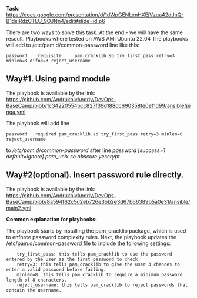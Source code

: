 **Task:** https://docs.google.com/presentation/d/1dWpGENLxnHXEjVzua42dJnQ-B1dsiRdzCTLU_9OJNn4/edit#slide=id.p6

There are two ways to solve this task. At the end - we will have the same resoult. Playbooks where tested on AWS AMI Ubuntu 22.04 The playbooks will add to /etc/pam.d/common-password line like this:

    password    requisite     pam_cracklib.so try_first_pass retry=3 minlen=8 difok=3 reject_username
    
## Way#1. Using pamd module

The playbook is available by the link: https://github.com/AndrukhivAndriy/DevOps-BaseCamp/blob/1c34220554bcc827f39d188dc690358fe0ef1d99/ansible/pinga.yml

The playbook will add line

    password   required pam_cracklib.so try_first_pass retry=3 minlen=8 reject_username

to */etc/pam.d/common-password* after line *password   [success=1 default=ignore] pam_unix.so obscure yescrypt*

## Way#2(optional). Insert password rule directly.

The playbook is available by the link: https://github.com/AndrukhivAndriy/DevOps-BaseCamp/blob/8a594f62c5d2eb726e3bb2e3d67b66389b5a0e31/ansible/main2.yml

**Common explanation for playbooks:**

The playbook starts by installing the pam_cracklib package, which is used to enforce password complexity rules. Next, the playbook updates the /etc/pam.d/common-password file to include the following settings:

        try_first_pass: this tells pam_cracklib to use the password entered by the user as the first password to check.
        retry=3: this tells pam_cracklib to give the user 3 chances to enter a valid password before failing.
        minlen=8: this tells pam_cracklib to require a minimum password length of 8 characters.
        reject_username: this tells pam_cracklib to reject passwords that contain the username.
        

